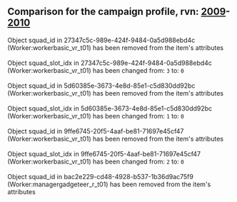 ## Comparison for the campaign profile, rvn: [2009](https://github.com/PRO100KatYT/FortniteProfileRevisions/tree/main/profiles/campaign/2009%20campaign.json)-[2010](https://github.com/PRO100KatYT/FortniteProfileRevisions/tree/main/profiles/campaign/2010%20campaign.json)

Object squad_id in 27347c5c-989e-424f-9484-0a5d988ebd4c (Worker:workerbasic_vr_t01) has been removed from the item's attributes
<br><br>
Object squad_slot_idx in 27347c5c-989e-424f-9484-0a5d988ebd4c (Worker:workerbasic_vr_t01) has been changed from: `3` to: `0`
<br><br>
Object squad_id in 5d60385e-3673-4e8d-85e1-c5d830dd92bc (Worker:workerbasic_vr_t01) has been removed from the item's attributes
<br><br>
Object squad_slot_idx in 5d60385e-3673-4e8d-85e1-c5d830dd92bc (Worker:workerbasic_vr_t01) has been changed from: `1` to: `0`
<br><br>
Object squad_id in 9ffe6745-20f5-4aaf-be81-71697e45cf47 (Worker:workerbasic_vr_t01) has been removed from the item's attributes
<br><br>
Object squad_slot_idx in 9ffe6745-20f5-4aaf-be81-71697e45cf47 (Worker:workerbasic_vr_t01) has been changed from: `2` to: `0`
<br><br>
Object squad_id in bac2e229-cd48-4928-b537-1b36d9ac75f9 (Worker:managergadgeteer_r_t01) has been removed from the item's attributes
<br><br>
